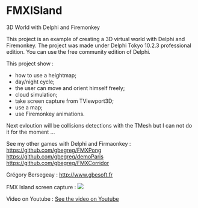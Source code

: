 # FMXISland
3D World with Delphi and Firemonkey

This project is an example of creating a 3D virtual world with Delphi and Firemonkey.
The project was made under Delphi Tokyo 10.2.3 professional edition. You can use the free community edition of Delphi.

This project show :
 - how to use a heightmap;
 - day/night cycle;
 - the user can move and orient himself freely;
 - cloud simulation;
 - take screen capture from TViewport3D;
 - use a map;
 - use Firemonkey animations.

Next evloution will be collisions detections with the TMesh but I can not do it for the moment ...

See my other games with Delphi and Firmaonkey :<br>
https://github.com/gbegreg/FMXPong<br>
https://github.com/gbegreg/demoParis
https://github.com/gbegreg/FMXCorridor

Grégory Bersegeay : http://www.gbesoft.fr

FMX Island screen capture :
<img src="https://github.com/gbegreg/FMXISland/tree/master/capture.png">

Video on Youtube :
<a href="https://youtu.be/UijFnnkVljQ">See the video on Youtube</a>
